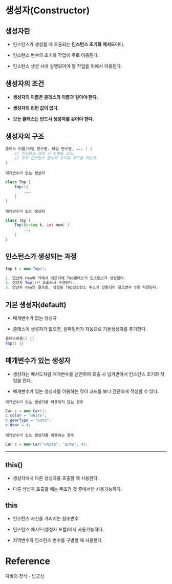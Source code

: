 

# 생성자(Constructor)
## 생성자란
- 인스턴스가 생성될 때 호출되는 **인스턴스 초기화 메서드**이다.

- 인스턴스 변수의 초기화 작업에 주로 이용된다.
- 인스턴스 생성 시에 실행되어야 할 작업을 위해서 이용된다.

## 생성자의 조건
- **생성자의 이름은 클래스의 이름과 같아야 한다.**

- **생성자의 리턴 값이 없다.**
- **모든 클래스는 반드시 생성자를 갖어야 한다.**
  
## 생성자의 구조
```java
클래스 이름(타입 변수명, 타입 변수명, ... ) {
    // 인스턴스 생성 시 수행될 코드,
    // 주로 인스턴스 변수의 초기화 코드를 적는다.
}
```
`매개변수가 없는 생성자`
```java
class Tmp {
    Tmp(){      
        ...
    }
}
```
`매개변수가 있는 생성자`
```java
class Tmp {
    Tmp(String k, int num) {
        ...
    }
}
```
## 인스턴스가 생성되는 과정
```java
Tmp t = new Tmp();

1. 연산자 new에 의해서 메모리에 Tmp클래스의 인스턴스가 생성된다.
2. 생성자 Tmp()가 호출되서 수행된다.
3. 연산자 new의 결과로, 생성된 Tmp인스턴스 주소가 반환되어 참조변수 t에 저장된다.
```

## 기본 생성자(default)
- 매개변수가 없는 생성자

- 클래스에 생성자가 없으면, 컴파일러가 자동으로 기본생성자를 추가한다.

```java
클래스이름() {}
Tmp() {}
```

## 매개변수가 있는 생성자
- 생성자는 메서드처럼 매개변수를 선언하여 호출 시 넘겨받아서 인스턴스 초기화 작업을 한다.

- 매개변수가 있는 생성자를 이용하는 것이 코드를 보다 간단하게 작성할 수 있다.

`매개변수가 있는 생성자를 이용하지 않는 경우`
```java
Car c = new Car();
c.color = "white";
c.gearType = "auto";
c.door = 4;
```
`매개변수가 있는 생성자를 이용하는 경우`
```java
Car c = new Car("white", "auto", 4);
```
___
## this()
- 생성자에서 다른 생성자를 호출할 때 사용한다.

- 다른 생성자 호출할 때는 무조건 첫 줄에서만 사용가능하다.

## this

- 인스턴스 자신을 가리키는 참조변수

- 인스턴스 메서드(생성자 포함)에서 사용가능하다.
- 지역변수와 인스턴스 변수를 구별할 때 사용한다.

# Reference
자바의 정석 - 남궁성
